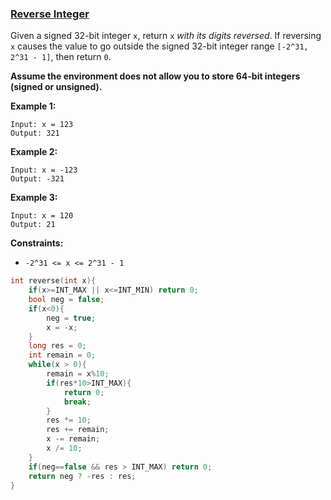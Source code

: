 ### [Reverse Integer](https://leetcode.com/problems/reverse-integer/)

Given a signed 32-bit integer `x`, return `x` *with its digits reversed*. If reversing `x` causes the value to go outside the signed 32-bit integer range `[-2^31, 2^31 - 1]`, then return `0`.

**Assume the environment does not allow you to store 64-bit integers (signed or unsigned).**

 

**Example 1:**

```
Input: x = 123
Output: 321
```

**Example 2:**

```
Input: x = -123
Output: -321
```

**Example 3:**

```
Input: x = 120
Output: 21
```

 

**Constraints:**

- `-2^31 <= x <= 2^31 - 1`

```C
int reverse(int x){
    if(x>=INT_MAX || x<=INT_MIN) return 0;
    bool neg = false;
    if(x<0){
        neg = true;
        x = -x;
    }
    long res = 0;
    int remain = 0;
    while(x > 0){
        remain = x%10;
        if(res*10>INT_MAX){
            return 0;
            break;
        }
        res *= 10;
        res += remain;
        x -= remain;
        x /= 10;
    }
    if(neg==false && res > INT_MAX) return 0;
    return neg ? -res : res;
}
```

